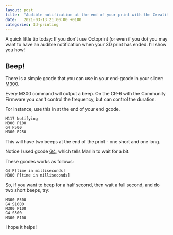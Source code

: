 ```yaml
---
layout: post
title:  "Audible notification at the end of your print with the Creality CR-6 SE"
date:   2021-03-13 21:00:00 +0100
categories: 3d-printing
---
```


A quick little tip today: If you don't use Octoprint (or even if you do) you may want to have an audible notification when your 3D print has ended. I'Il show you how!

## Beep!

There is a simple gcode that you can use in your end-gcode in your slicer: [M300](https://marlinfw.org/docs/gcode/M300.html).

Every M300 command will output a beep. On the CR-6 with the Community Firmware you can't control the frequency, but can control the duration.

For instance, use this in at the end of your end gcode.

```gcode
M117 Notifying
M300 P100
G4 P500
M300 P250
```

This will have two beeps at the end of the print - one short and one long.

Notice I used gcode [G4](https://marlinfw.org/docs/gcode/G004.html), which tells Marlin to wait for a bit.

These gcodes works as follows:

    G4 P[time in milliseconds]
    M300 P[time in milliseconds]

So, if you want to beep for a half second, then wait a full second, and do two short beeps, try:

```gcode
M300 P500
G4 S1000
M300 P100
G4 S500
M300 P100
```

I hope it helps!